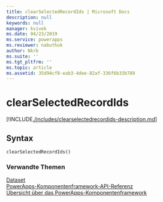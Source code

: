 ```yaml
---
title: clearSelectedRecordIds | Microsoft Docs
description: null
keywords: null
manager: kvivek
ms.date: 04/23/2019
ms.service: powerapps
ms.reviewer: nabuthuk
author: Nkrb
ms.suite: ''
ms.tgt_pltfrm: ''
ms.topic: article
ms.assetid: 35d94cf8-eab3-4dee-82af-336f6b33b789
---
```


# <a name="clearselectedrecordids"></a>clearSelectedRecordIds

[!INCLUDE[./includes/clearselectedrecordids-description.md](./includes/clearselectedrecordids-description.md)]

## <a name="syntax"></a>Syntax

`clearSelectedRecordIds()`


### <a name="related-topics"></a>Verwandte Themen

[Dataset](../dataset.md)<br/>
[PowerApps-Komponentenframework-API-Referenz](../../reference/index.md)<br/>
[Übersicht über das PowerApps-Komponentenframework](../../overview.md)